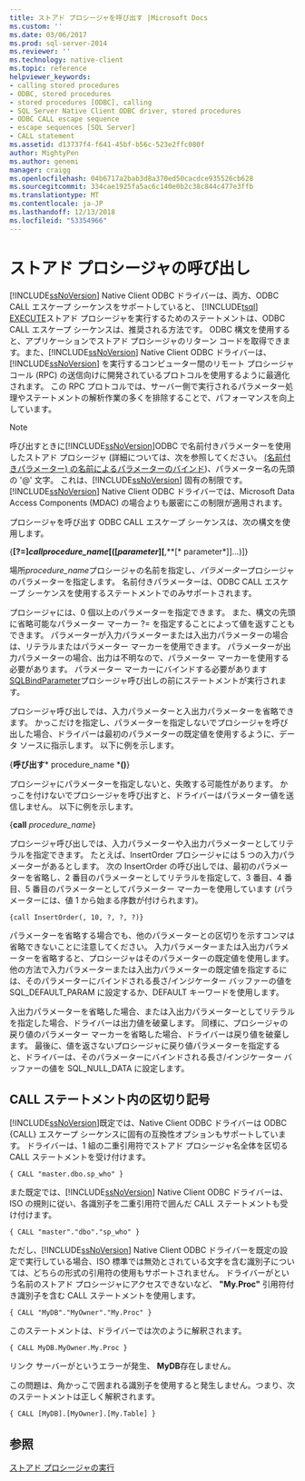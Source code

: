 ```yaml
---
title: ストアド プロシージャを呼び出す |Microsoft Docs
ms.custom: ''
ms.date: 03/06/2017
ms.prod: sql-server-2014
ms.reviewer: ''
ms.technology: native-client
ms.topic: reference
helpviewer_keywords:
- calling stored procedures
- ODBC, stored procedures
- stored procedures [ODBC], calling
- SQL Server Native Client ODBC driver, stored procedures
- ODBC CALL escape sequence
- escape sequences [SQL Server]
- CALL statement
ms.assetid: d13737f4-f641-45bf-b56c-523e2ffc080f
author: MightyPen
ms.author: genemi
manager: craigg
ms.openlocfilehash: 04b6717a2bab3d8a370ed50cacdce935526cb628
ms.sourcegitcommit: 334cae1925fa5ac6c140e0b2c38c844c477e3ffb
ms.translationtype: MT
ms.contentlocale: ja-JP
ms.lasthandoff: 12/13/2018
ms.locfileid: "53354966"
---
```

# <a name="calling-a-stored-procedure"></a>ストアド プロシージャの呼び出し
  [!INCLUDE[ssNoVersion](../../includes/ssnoversion-md.md)] Native Client ODBC ドライバーは、両方、ODBC CALL エスケープ シーケンスをサポートしていると、 [!INCLUDE[tsql](../../includes/tsql-md.md)] [EXECUTE](/sql/t-sql/language-elements/execute-transact-sql)ストアド プロシージャを実行するためのステートメントは、ODBC CALL エスケープ シーケンスは、推奨される方法です。 ODBC 構文を使用すると、アプリケーションでストアド プロシージャのリターン コードを取得できます。また、[!INCLUDE[ssNoVersion](../../includes/ssnoversion-md.md)] Native Client ODBC ドライバーは、[!INCLUDE[ssNoVersion](../../includes/ssnoversion-md.md)] を実行するコンピューター間のリモート プロシージャ コール (RPC) の送信向けに開発されているプロトコルを使用するように最適化されます。 この RPC プロトコルでは、サーバー側で実行されるパラメーター処理やステートメントの解析作業の多くを排除することで、パフォーマンスを向上しています。  
  
> [!NOTE]  
>  呼び出すときに[!INCLUDE[ssNoVersion](../../includes/ssnoversion-md.md)]ODBC で名前付きパラメーターを使用したストアド プロシージャ (詳細については、次を参照してください。 [(名前付きパラメーター) の名前によるパラメーターのバインド](https://go.microsoft.com/fwlink/?LinkID=209721))、パラメーター名の先頭の '\@' 文字。 これは、[!INCLUDE[ssNoVersion](../../includes/ssnoversion-md.md)] 固有の制限です。 [!INCLUDE[ssNoVersion](../../includes/ssnoversion-md.md)] Native Client ODBC ドライバーでは、Microsoft Data Access Components (MDAC) の場合よりも厳密にこの制限が適用されます。  
  
 プロシージャを呼び出す ODBC CALL エスケープ シーケンスは、次の構文を使用します。  
  
 {**[?=]****call***procedure_name*[([*parameter*][**,**[* parameter*]]...)]}  
  
 場所*procedure_name*プロシージャの名前を指定し、*パラメーター*プロシージャのパラメーターを指定します。 名前付きパラメーターは、ODBC CALL エスケープ シーケンスを使用するステートメントでのみサポートされます。  
  
 プロシージャには、0 個以上のパラメーターを指定できます。 また、構文の先頭に省略可能なパラメーター マーカー ?= を指定することによって値を返すこともできます。 パラメーターが入力パラメーターまたは入出力パラメーターの場合は、リテラルまたはパラメーター マーカーを使用できます。 パラメーターが出力パラメーターの場合、出力は不明なので、パラメーター マーカーを使用する必要があります。 パラメーター マーカーにバインドする必要があります[SQLBindParameter](../../relational-databases/native-client-odbc-api/sqlbindparameter.md)プロシージャ呼び出しの前にステートメントが実行されます。  
  
 プロシージャ呼び出しでは、入力パラメーターと入出力パラメーターを省略できます。 かっこだけを指定し、パラメーターを指定しないでプロシージャを呼び出した場合、ドライバーは最初のパラメーターの既定値を使用するように、データ ソースに指示します。 以下に例を示します。  
  
 {**呼び出す*** procedure_name ***()**}  
  
 プロシージャにパラメーターを指定しないと、失敗する可能性があります。 かっこを付けないでプロシージャを呼び出すと、ドライバーはパラメーター値を送信しません。 以下に例を示します。  
  
 {**call** *procedure_name*}  
  
 プロシージャ呼び出しでは、入力パラメーターや入出力パラメーターとしてリテラルを指定できます。 たとえば、InsertOrder プロシージャには 5 つの入力パラメーターがあるとします。 次の InsertOrder の呼び出しでは、最初のパラメーターを省略し、2 番目のパラメーターとしてリテラルを指定して、3 番目、4 番目、5 番目のパラメーターとしてパラメーター マーカーを使用しています (パラメーターには、値 1 から始まる序数が付けられます)。  
  
```  
{call InsertOrder(, 10, ?, ?, ?)}  
```  
  
 パラメーターを省略する場合でも、他のパラメーターとの区切りを示すコンマは省略できないことに注意してください。 入力パラメーターまたは入出力パラメーターを省略すると、プロシージャはそのパラメーターの既定値を使用します。 他の方法で入力パラメーターまたは入出力パラメーターの既定値を指定するには、そのパラメーターにバインドされる長さ/インジケーター バッファーの値を SQL_DEFAULT_PARAM に設定するか、DEFAULT キーワードを使用します。  
  
 入出力パラメーターを省略した場合、または入出力パラメーターとしてリテラルを指定した場合、ドライバーは出力値を破棄します。 同様に、プロシージャの戻り値のパラメーター マーカーを省略した場合、ドライバーは戻り値を破棄します。 最後に、値を返さないプロシージャに戻り値パラメーターを指定すると、ドライバーは、そのパラメーターにバインドされる長さ/インジケーター バッファーの値を SQL_NULL_DATA に設定します。  
  
## <a name="delimiters-in-call-statements"></a>CALL ステートメント内の区切り記号  
 [!INCLUDE[ssNoVersion](../../includes/ssnoversion-md.md)]既定では、Native Client ODBC ドライバーは ODBC {CALL} エスケープ シーケンスに固有の互換性オプションもサポートしています。 ドライバーは、1 組の二重引用符でストアド プロシージャ名全体を区切る CALL ステートメントを受け付けます。  
  
```  
{ CALL "master.dbo.sp_who" }  
```  
  
 また既定では、[!INCLUDE[ssNoVersion](../../includes/ssnoversion-md.md)] Native Client ODBC ドライバーは、ISO の規則に従い、各識別子を二重引用符で囲んだ CALL ステートメントも受け付けます。  
  
```  
{ CALL "master"."dbo"."sp_who" }  
```  
  
 ただし、[!INCLUDE[ssNoVersion](../../includes/ssnoversion-md.md)] Native Client ODBC ドライバーを既定の設定で実行している場合、ISO 標準では無効とされている文字を含む識別子については、どちらの形式の引用符の使用もサポートされません。 ドライバーがという名前のストアド プロシージャにアクセスできないなど、 **"My.Proc"** 引用符付き識別子を含む CALL ステートメントを使用します。  
  
```  
{ CALL "MyDB"."MyOwner"."My.Proc" }  
```  
  
 このステートメントは、ドライバーでは次のように解釈されます。  
  
```  
{ CALL MyDB.MyOwner.My.Proc }  
```  
  
 リンク サーバーがというエラーが発生、 **MyDB**存在しません。  
  
 この問題は、角かっこで囲まれる識別子を使用すると発生しません。つまり、次のステートメントは正しく解釈されます。  
  
```  
{ CALL [MyDB].[MyOwner].[My.Table] }  
```  
  
## <a name="see-also"></a>参照  
 [ストアド プロシージャの実行](../../relational-databases/native-client-odbc-stored-procedures/running-stored-procedures.md)  
  
  
